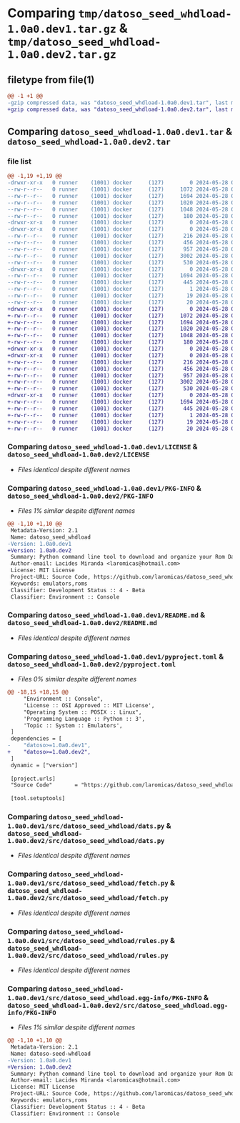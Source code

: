# Comparing `tmp/datoso_seed_whdload-1.0a0.dev1.tar.gz` & `tmp/datoso_seed_whdload-1.0a0.dev2.tar.gz`

## filetype from file(1)

```diff
@@ -1 +1 @@
-gzip compressed data, was "datoso_seed_whdload-1.0a0.dev1.tar", last modified: Tue May 28 01:04:30 2024, max compression
+gzip compressed data, was "datoso_seed_whdload-1.0a0.dev2.tar", last modified: Tue May 28 01:11:40 2024, max compression
```

## Comparing `datoso_seed_whdload-1.0a0.dev1.tar` & `datoso_seed_whdload-1.0a0.dev2.tar`

### file list

```diff
@@ -1,19 +1,19 @@
-drwxr-xr-x   0 runner    (1001) docker     (127)        0 2024-05-28 01:04:30.113327 datoso_seed_whdload-1.0a0.dev1/
--rw-r--r--   0 runner    (1001) docker     (127)     1072 2024-05-28 01:04:24.000000 datoso_seed_whdload-1.0a0.dev1/LICENSE
--rw-r--r--   0 runner    (1001) docker     (127)     1694 2024-05-28 01:04:30.113327 datoso_seed_whdload-1.0a0.dev1/PKG-INFO
--rw-r--r--   0 runner    (1001) docker     (127)     1020 2024-05-28 01:04:24.000000 datoso_seed_whdload-1.0a0.dev1/README.md
--rw-r--r--   0 runner    (1001) docker     (127)     1048 2024-05-28 01:04:24.000000 datoso_seed_whdload-1.0a0.dev1/pyproject.toml
--rw-r--r--   0 runner    (1001) docker     (127)      180 2024-05-28 01:04:30.113327 datoso_seed_whdload-1.0a0.dev1/setup.cfg
-drwxr-xr-x   0 runner    (1001) docker     (127)        0 2024-05-28 01:04:30.109326 datoso_seed_whdload-1.0a0.dev1/src/
-drwxr-xr-x   0 runner    (1001) docker     (127)        0 2024-05-28 01:04:30.113327 datoso_seed_whdload-1.0a0.dev1/src/datoso_seed_whdload/
--rw-r--r--   0 runner    (1001) docker     (127)      216 2024-05-28 01:04:24.000000 datoso_seed_whdload-1.0a0.dev1/src/datoso_seed_whdload/__init__.py
--rw-r--r--   0 runner    (1001) docker     (127)      456 2024-05-28 01:04:24.000000 datoso_seed_whdload-1.0a0.dev1/src/datoso_seed_whdload/actions.py
--rw-r--r--   0 runner    (1001) docker     (127)      957 2024-05-28 01:04:24.000000 datoso_seed_whdload-1.0a0.dev1/src/datoso_seed_whdload/dats.py
--rw-r--r--   0 runner    (1001) docker     (127)     3002 2024-05-28 01:04:24.000000 datoso_seed_whdload-1.0a0.dev1/src/datoso_seed_whdload/fetch.py
--rw-r--r--   0 runner    (1001) docker     (127)      530 2024-05-28 01:04:24.000000 datoso_seed_whdload-1.0a0.dev1/src/datoso_seed_whdload/rules.py
-drwxr-xr-x   0 runner    (1001) docker     (127)        0 2024-05-28 01:04:30.113327 datoso_seed_whdload-1.0a0.dev1/src/datoso_seed_whdload.egg-info/
--rw-r--r--   0 runner    (1001) docker     (127)     1694 2024-05-28 01:04:30.000000 datoso_seed_whdload-1.0a0.dev1/src/datoso_seed_whdload.egg-info/PKG-INFO
--rw-r--r--   0 runner    (1001) docker     (127)      445 2024-05-28 01:04:30.000000 datoso_seed_whdload-1.0a0.dev1/src/datoso_seed_whdload.egg-info/SOURCES.txt
--rw-r--r--   0 runner    (1001) docker     (127)        1 2024-05-28 01:04:30.000000 datoso_seed_whdload-1.0a0.dev1/src/datoso_seed_whdload.egg-info/dependency_links.txt
--rw-r--r--   0 runner    (1001) docker     (127)       19 2024-05-28 01:04:30.000000 datoso_seed_whdload-1.0a0.dev1/src/datoso_seed_whdload.egg-info/requires.txt
--rw-r--r--   0 runner    (1001) docker     (127)       20 2024-05-28 01:04:30.000000 datoso_seed_whdload-1.0a0.dev1/src/datoso_seed_whdload.egg-info/top_level.txt
+drwxr-xr-x   0 runner    (1001) docker     (127)        0 2024-05-28 01:11:40.881752 datoso_seed_whdload-1.0a0.dev2/
+-rw-r--r--   0 runner    (1001) docker     (127)     1072 2024-05-28 01:11:31.000000 datoso_seed_whdload-1.0a0.dev2/LICENSE
+-rw-r--r--   0 runner    (1001) docker     (127)     1694 2024-05-28 01:11:40.881752 datoso_seed_whdload-1.0a0.dev2/PKG-INFO
+-rw-r--r--   0 runner    (1001) docker     (127)     1020 2024-05-28 01:11:31.000000 datoso_seed_whdload-1.0a0.dev2/README.md
+-rw-r--r--   0 runner    (1001) docker     (127)     1048 2024-05-28 01:11:31.000000 datoso_seed_whdload-1.0a0.dev2/pyproject.toml
+-rw-r--r--   0 runner    (1001) docker     (127)      180 2024-05-28 01:11:40.885752 datoso_seed_whdload-1.0a0.dev2/setup.cfg
+drwxr-xr-x   0 runner    (1001) docker     (127)        0 2024-05-28 01:11:40.881752 datoso_seed_whdload-1.0a0.dev2/src/
+drwxr-xr-x   0 runner    (1001) docker     (127)        0 2024-05-28 01:11:40.881752 datoso_seed_whdload-1.0a0.dev2/src/datoso_seed_whdload/
+-rw-r--r--   0 runner    (1001) docker     (127)      216 2024-05-28 01:11:31.000000 datoso_seed_whdload-1.0a0.dev2/src/datoso_seed_whdload/__init__.py
+-rw-r--r--   0 runner    (1001) docker     (127)      456 2024-05-28 01:11:31.000000 datoso_seed_whdload-1.0a0.dev2/src/datoso_seed_whdload/actions.py
+-rw-r--r--   0 runner    (1001) docker     (127)      957 2024-05-28 01:11:31.000000 datoso_seed_whdload-1.0a0.dev2/src/datoso_seed_whdload/dats.py
+-rw-r--r--   0 runner    (1001) docker     (127)     3002 2024-05-28 01:11:31.000000 datoso_seed_whdload-1.0a0.dev2/src/datoso_seed_whdload/fetch.py
+-rw-r--r--   0 runner    (1001) docker     (127)      530 2024-05-28 01:11:31.000000 datoso_seed_whdload-1.0a0.dev2/src/datoso_seed_whdload/rules.py
+drwxr-xr-x   0 runner    (1001) docker     (127)        0 2024-05-28 01:11:40.881752 datoso_seed_whdload-1.0a0.dev2/src/datoso_seed_whdload.egg-info/
+-rw-r--r--   0 runner    (1001) docker     (127)     1694 2024-05-28 01:11:40.000000 datoso_seed_whdload-1.0a0.dev2/src/datoso_seed_whdload.egg-info/PKG-INFO
+-rw-r--r--   0 runner    (1001) docker     (127)      445 2024-05-28 01:11:40.000000 datoso_seed_whdload-1.0a0.dev2/src/datoso_seed_whdload.egg-info/SOURCES.txt
+-rw-r--r--   0 runner    (1001) docker     (127)        1 2024-05-28 01:11:40.000000 datoso_seed_whdload-1.0a0.dev2/src/datoso_seed_whdload.egg-info/dependency_links.txt
+-rw-r--r--   0 runner    (1001) docker     (127)       19 2024-05-28 01:11:40.000000 datoso_seed_whdload-1.0a0.dev2/src/datoso_seed_whdload.egg-info/requires.txt
+-rw-r--r--   0 runner    (1001) docker     (127)       20 2024-05-28 01:11:40.000000 datoso_seed_whdload-1.0a0.dev2/src/datoso_seed_whdload.egg-info/top_level.txt
```

### Comparing `datoso_seed_whdload-1.0a0.dev1/LICENSE` & `datoso_seed_whdload-1.0a0.dev2/LICENSE`

 * *Files identical despite different names*

### Comparing `datoso_seed_whdload-1.0a0.dev1/PKG-INFO` & `datoso_seed_whdload-1.0a0.dev2/PKG-INFO`

 * *Files 1% similar despite different names*

```diff
@@ -1,10 +1,10 @@
 Metadata-Version: 2.1
 Name: datoso_seed_whdload
-Version: 1.0a0.dev1
+Version: 1.0a0.dev2
 Summary: Python command line tool to download and organize your Rom Dat files.
 Author-email: Lacides Miranda <laromicas@hotmail.com>
 License: MIT License
 Project-URL: Source Code, https://github.com/laromicas/datoso_seed_whdload
 Keywords: emulators,roms
 Classifier: Development Status :: 4 - Beta
 Classifier: Environment :: Console
```

### Comparing `datoso_seed_whdload-1.0a0.dev1/README.md` & `datoso_seed_whdload-1.0a0.dev2/README.md`

 * *Files identical despite different names*

### Comparing `datoso_seed_whdload-1.0a0.dev1/pyproject.toml` & `datoso_seed_whdload-1.0a0.dev2/pyproject.toml`

 * *Files 0% similar despite different names*

```diff
@@ -18,15 +18,15 @@
     "Environment :: Console",
     'License :: OSI Approved :: MIT License',
     "Operating System :: POSIX :: Linux",
     'Programming Language :: Python :: 3',
     'Topic :: System :: Emulators',
 ]
 dependencies = [
-    "datoso>=1.0a0.dev1",
+    "datoso>=1.0a0.dev2",
 ]
 dynamic = ["version"]
 
 [project.urls]
 "Source Code"       = "https://github.com/laromicas/datoso_seed_whdload"
 
 [tool.setuptools]
```

### Comparing `datoso_seed_whdload-1.0a0.dev1/src/datoso_seed_whdload/dats.py` & `datoso_seed_whdload-1.0a0.dev2/src/datoso_seed_whdload/dats.py`

 * *Files identical despite different names*

### Comparing `datoso_seed_whdload-1.0a0.dev1/src/datoso_seed_whdload/fetch.py` & `datoso_seed_whdload-1.0a0.dev2/src/datoso_seed_whdload/fetch.py`

 * *Files identical despite different names*

### Comparing `datoso_seed_whdload-1.0a0.dev1/src/datoso_seed_whdload/rules.py` & `datoso_seed_whdload-1.0a0.dev2/src/datoso_seed_whdload/rules.py`

 * *Files identical despite different names*

### Comparing `datoso_seed_whdload-1.0a0.dev1/src/datoso_seed_whdload.egg-info/PKG-INFO` & `datoso_seed_whdload-1.0a0.dev2/src/datoso_seed_whdload.egg-info/PKG-INFO`

 * *Files 1% similar despite different names*

```diff
@@ -1,10 +1,10 @@
 Metadata-Version: 2.1
 Name: datoso-seed-whdload
-Version: 1.0a0.dev1
+Version: 1.0a0.dev2
 Summary: Python command line tool to download and organize your Rom Dat files.
 Author-email: Lacides Miranda <laromicas@hotmail.com>
 License: MIT License
 Project-URL: Source Code, https://github.com/laromicas/datoso_seed_whdload
 Keywords: emulators,roms
 Classifier: Development Status :: 4 - Beta
 Classifier: Environment :: Console
```

